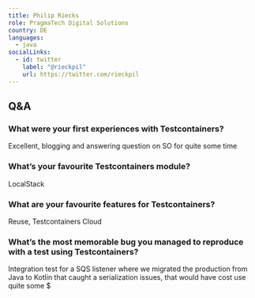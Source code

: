 ```yaml
---
title: Philip Riecks
role: PragmaTech Digital Solutions
country: DE
languages:
  - java
socialLinks:
  - id: twitter
    label: "@rieckpil"
    url: https://twitter.com/rieckpil
---
```

## Q&A
### What were your first experiences with Testcontainers?
Excellent, blogging and answering question on SO for quite some time

### What’s your favourite Testcontainers module?
LocalStack

### What are your favourite features for Testcontainers?
Reuse, Testcontainers Cloud

### What’s the most memorable bug you managed to reproduce with a test using Testcontainers?
Integration test for a SQS listener where we migrated the production from Java to Kotlin that caught a serialization issues, that would have cost use quite some $